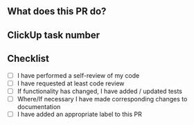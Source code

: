 ## What does this PR do?


## ClickUp task number


## Checklist 
- [ ] I have performed a self-review of my code
- [ ] I have requested at least code review
- [ ] If functionality has changed, I have added / updated tests
- [ ] Where/If necessary I have made corresponding changes to documentation
- [ ] I have added an appropriate label to this PR
